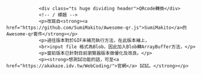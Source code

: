 
                <div class="ts huge dividing header">QRcode轉換</div>
                <!-- / 標題 -->
                <p>改寫自<strong><a href="https://github.com/SumiMakito/Awesome-qr.js">SumiMakito</a>的Awesome-qr套件</strong></p>
                <p>過往版本對於GIF未補充執行方法，在此版本補上，
                <br>input file 格式為Blob，因此加入Blob轉ArrayBuffer方法，</p>
                <p>當前版本已針對目前瀏覽器版本做優化及改良。</p>
                <p><strong>想測試功能的話，可至<a href="https://akakaze.idv.tw/WebCoding/">官網</a> 試試。</strong></p>
